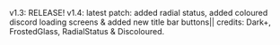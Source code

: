 v1.3: RELEASE!
v1.4: latest patch: added radial status, added coloured discord loading screens & added new title bar buttons|| credits: Dark+, FrostedGlass, RadialStatus & Discoloured.
